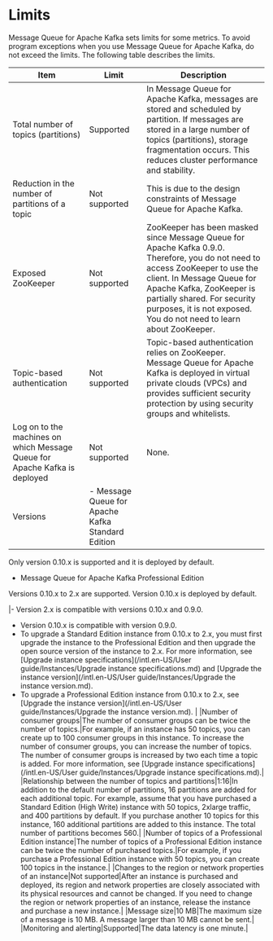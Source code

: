 # Limits

Message Queue for Apache Kafka sets limits for some metrics. To avoid program exceptions when you use Message Queue for Apache Kafka, do not exceed the limits. The following table describes the limits.

|Item|Limit|Description|
|----|-----|-----------|
|Total number of topics \(partitions\)|Supported|In Message Queue for Apache Kafka, messages are stored and scheduled by partition. If messages are stored in a large number of topics \(partitions\), storage fragmentation occurs. This reduces cluster performance and stability.|
|Reduction in the number of partitions of a topic|Not supported|This is due to the design constraints of Message Queue for Apache Kafka.|
|Exposed ZooKeeper|Not supported|ZooKeeper has been masked since Message Queue for Apache Kafka 0.9.0. Therefore, you do not need to access ZooKeeper to use the client. In Message Queue for Apache Kafka, ZooKeeper is partially shared. For security purposes, it is not exposed. You do not need to learn about ZooKeeper.|
|Topic-based authentication|Not supported|Topic-based authentication relies on ZooKeeper. Message Queue for Apache Kafka is deployed in virtual private clouds \(VPCs\) and provides sufficient security protection by using security groups and whitelists.|
|Log on to the machines on which Message Queue for Apache Kafka is deployed|Not supported|None.|
|Versions|-   Message Queue for Apache Kafka Standard Edition

Only version 0.10.x is supported and it is deployed by default.

-   Message Queue for Apache Kafka Professional Edition

Versions 0.10.x to 2.x are supported. Version 0.10.x is deployed by default.


|-   Version 2.x is compatible with versions 0.10.x and 0.9.0.
-   Version 0.10.x is compatible with version 0.9.0.
-   To upgrade a Standard Edition instance from 0.10.x to 2.x, you must first upgrade the instance to the Professional Edition and then upgrade the open source version of the instance to 2.x. For more information, see [Upgrade instance specifications](/intl.en-US/User guide/Instances/Upgrade instance specifications.md) and [Upgrade the instance version](/intl.en-US/User guide/Instances/Upgrade the instance version.md).
-   To upgrade a Professional Edition instance from 0.10.x to 2.x, see [Upgrade the instance version](/intl.en-US/User guide/Instances/Upgrade the instance version.md). |
|Number of consumer groups|The number of consumer groups can be twice the number of topics.|For example, if an instance has 50 topics, you can create up to 100 consumer groups in this instance. To increase the number of consumer groups, you can increase the number of topics. The number of consumer groups is increased by two each time a topic is added. For more information, see [Upgrade instance specifications](/intl.en-US/User guide/Instances/Upgrade instance specifications.md).|
|Relationship between the number of topics and partitions|1:16|In addition to the default number of partitions, 16 partitions are added for each additional topic. For example, assume that you have purchased a Standard Edition \(High Write\) instance with 50 topics, 2xlarge traffic, and 400 partitions by default. If you purchase another 10 topics for this instance, 160 additional partitions are added to this instance. The total number of partitions becomes 560.|
|Number of topics of a Professional Edition instance|The number of topics of a Professional Edition instance can be twice the number of purchased topics.|For example, if you purchase a Professional Edition instance with 50 topics, you can create 100 topics in the instance.|
|Changes to the region or network properties of an instance|Not supported|After an instance is purchased and deployed, its region and network properties are closely associated with its physical resources and cannot be changed. If you need to change the region or network properties of an instance, release the instance and purchase a new instance.|
|Message size|10 MB|The maximum size of a message is 10 MB. A message larger than 10 MB cannot be sent.|
|Monitoring and alerting|Supported|The data latency is one minute.|


